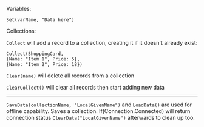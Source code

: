 Variables:

`Set(varName, "Data here")`

Collections:

`Collect` will add a record to a collection, creating it if it doesn't already exist:

```
Collect(ShoppingCard,
{Name: "Item 1", Price: 5},
{Name: "Item 2", Price: 18})
```

`Clear(name)` will delete all records from a collection

`ClearCollect()` will clear all records then start adding new data

---

`SaveData(collectionName, "LocalGivenName")` and `LoadData()` are used for offline capability.  Saves a collection.  If(Connection.Connected) will return connection status
`ClearData("LocalGivenName")` afterwards to clean up too.